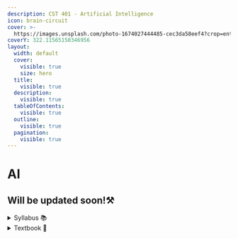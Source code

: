 ```yaml
---
description: CST 401 - Artificial Intelligence
icon: brain-circuit
cover: >-
  https://images.unsplash.com/photo-1674027444485-cec3da58eef4?crop=entropy&cs=srgb&fm=jpg&ixid=M3wxOTcwMjR8MHwxfHNlYXJjaHw0fHxhaXxlbnwwfHx8fDE3NTE1OTQ0Nzl8MA&ixlib=rb-4.1.0&q=85
coverY: 322.11565150346956
layout:
  width: default
  cover:
    visible: true
    size: hero
  title:
    visible: true
  description:
    visible: true
  tableOfContents:
    visible: true
  outline:
    visible: true
  pagination:
    visible: true
---
```


# AI

## Will be updated soon!⚒️

<details>

<summary>Syllabus 📚 </summary>

[CST 401](https://drive.google.com/file/d/1OPvDGYNANq_AbYjL7Ib3NTpuWZf-o5ZP/view?usp=drive_link) 👈

</details>

<details>

<summary>Textbook 📖</summary>

[Artificial Intelligence - A Modern Approach (3rd Edition)](https://drive.google.com/file/d/1f8Bd8k96yf1Z74_Vvdqtl4azZZMT2koE/view?usp=sharing) 👈

</details>
